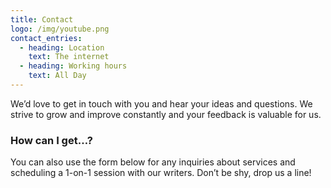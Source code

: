 ```yaml
---
title: Contact
logo: /img/youtube.png
contact_entries:
  - heading: Location
    text: The internet
  - heading: Working hours
    text: All Day
---
```

We’d love to get in touch with you and hear your ideas and
questions. We strive to grow and improve constantly and your feedback
is valuable for us.

<h3 class="f4 b lh-title mb2">How can I get…?</h3>

You can also use the form below for any inquiries about services and scheduling a 1-on-1 session
with our writers. Don’t be shy, drop us a line!
